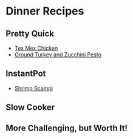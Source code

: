 # Dinner Recipes

## Pretty Quick
- [Tex Mex Chicken](PrettyQuick/tex_mex_chicken)
- [Ground Turkey and Zucchini Pesto](PrettyQuick/ground_turkey_and_zucchini_pesto)

## InstantPot
- [Shrimp Scampi](InstantPot/shrimp_scampi)

## Slow Cooker

## More Challenging, but Worth It!